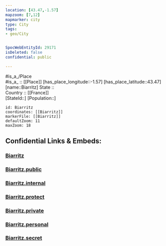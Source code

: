 ```yaml
---
location: [43.47,-1.57] 
mapzoom: [7,12] 
mapmarker: city 
type: City
tags:
- geo/City


SpocWebEntityId: 29171
isDeleted: false
confidential: public

---
```

#is_a_/Place  
#is_a_ :: [[Place]] 
[has_place_longitude::-1.57] 
[has_place_latitude::43.47] 
[name::Biarritz] 
State ::  
Country :: [[France]]  
[StateId::] 
[Population::] 



```leaflet
id: Biarritz
coordinates: [[Biarritz]] 
markerFile: [[Biarritz]] 
defaultZoom: 11 
maxZoom: 18
```


## Confidential Links & Embeds: 

### [Biarritz](/_Standards/Earth/Continent/Europe/Europe~West/France/regions~France/Nouvelle-Aquitaine/departments~Aquitaine/Pyrénées-Atlantiques/communes~Pyrénées-Atlantiques/Bayonne/cities~Bayonne/Biarritz.md) 

### [Biarritz.public](/_public/Earth/Continent/Europe/Europe~West/France/regions~France/Nouvelle-Aquitaine/departments~Aquitaine/Pyrénées-Atlantiques/communes~Pyrénées-Atlantiques/Bayonne/cities~Bayonne/Biarritz.public.md) 

### [Biarritz.internal](/_internal/Earth/Continent/Europe/Europe~West/France/regions~France/Nouvelle-Aquitaine/departments~Aquitaine/Pyrénées-Atlantiques/communes~Pyrénées-Atlantiques/Bayonne/cities~Bayonne/Biarritz.internal.md) 

### [Biarritz.protect](/_protect/Earth/Continent/Europe/Europe~West/France/regions~France/Nouvelle-Aquitaine/departments~Aquitaine/Pyrénées-Atlantiques/communes~Pyrénées-Atlantiques/Bayonne/cities~Bayonne/Biarritz.protect.md) 

### [Biarritz.private](/_private/Earth/Continent/Europe/Europe~West/France/regions~France/Nouvelle-Aquitaine/departments~Aquitaine/Pyrénées-Atlantiques/communes~Pyrénées-Atlantiques/Bayonne/cities~Bayonne/Biarritz.private.md) 

### [Biarritz.personal](/_personal/Earth/Continent/Europe/Europe~West/France/regions~France/Nouvelle-Aquitaine/departments~Aquitaine/Pyrénées-Atlantiques/communes~Pyrénées-Atlantiques/Bayonne/cities~Bayonne/Biarritz.personal.md) 

### [Biarritz.secret](/_secret/Earth/Continent/Europe/Europe~West/France/regions~France/Nouvelle-Aquitaine/departments~Aquitaine/Pyrénées-Atlantiques/communes~Pyrénées-Atlantiques/Bayonne/cities~Bayonne/Biarritz.secret.md)

